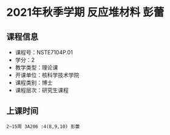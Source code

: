 # 2021年秋季学期 反应堆材料 彭蕾






## 课程信息

- 课程号：NSTE7104P.01
- 学分：2
- 教学类型：理论课
- 开课单位：核科学技术学院
- 课程类别：博士
- 课程层次：研究生课程

## 上课时间

```
2~15周 3A206 :4(8,9,10) 彭蕾
```

